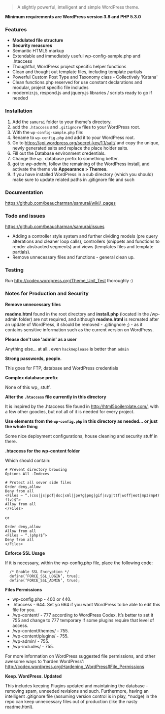 > A slightly powerful, intelligent and simple WordPress theme.

**Minimum requirements are WordPress version 3.8 and PHP 5.3.0**

### Features

- **Modulated file structure**
- **Security measures**
- Semantic HTML5 markup
- Extendable and immediately useful wp-config-sample.php and .htaccess
- Thoughtful, WordPress project specific helper functions
- Clean and thought out template files, including template partials
- Powerful Custom Post Type and Taxonomy class - Collectively 'Katana'
- Clean functions.php reserved for use constant declarations and modular, project specific file includes
- modernizr.js, respond.js and jquery.js libraries / scripts ready to go if needed


### Installation
1. Add the `samurai` folder to your theme's directory.
2. add the `.htaccess` and `.gitignore` files to your WordPress root.
3. With the `wp-config-sample.php` file:
  1. Rename to `wp-config.php` and add it to your WordPress root.
  2. Go to https://api.wordpress.org/secret-key/1.1/salt/ and copy the unique, newly generated salts and replace the place holder salts.
  3. Fill out the Database environment credentials.
  4. Change the `wp_` database prefix to something better.
4. got to *wp-admin*, follow the remaining of the WordPress install, and activate the theme via **Appearance > Themes**.
5. If you have installed WordPress in a sub directory (which you should) make sure to update related paths in .gitignore file and such

### Documentation

https://github.com/beaucharman/samurai/wiki/_pages



### Todo and issues

https://github.com/beaucharman/samurai/issues

- Adding a controller style system and further dividing models (pre query alterations and cleaner loop calls), controllers (snippets and functions to render abstracted segments) and views (templates files and template partials).
- Remove unnecessary files and functions - general clean up.



### Testing

Run http://codex.wordpress.org/Theme_Unit_Test thoroughly :)



### Notes for Production and Security

**Remove unnecessary files**

**readme.html** found in the root directory and **install.php** (located in the /wp-admin folder) are not required, and although **readme.html** is recreated after an update of WordPress, it should be removed - .gitingnore ;) - as it contains sensitive information such as the current version on WordPress.

**Please don't use 'admin' as a user**

Anything else... at all.. even `hackmeplease` is better than `admin`

**Strong passwords, people.**

This goes for FTP, database and WordPress credentials

**Complex database prefix**

None of this wp_ stuff.

**Alter the `.htaccess` file currently in this directory**

It is inspired by the .htaccess file found in http://html5boilerplate.com/, with a few other goodies, but not all of it is needed for every project.

**Use elements from the `wp-config.php` in this directory as needed... or just the whole thing**

Some nice deployment configurations, house cleaning and security stuff in there.

**.htaccess for the wp-content folder**

Which should contain:

```
# Prevent directory browsing
Options All -Indexes

# Protect all sever side files
Order deny,allow
Deny from all
<Files ~ “.(css|js|pdf|doc|xml|jpe?g|png|gif|svg|ttf|woff|eot|mp3?mp4?flv)$”>
Allow from all
</Files>
```

or 

```
Order deny,allow
Allow from all
<Files ~ “.(php)$”>
Deny from all
</Files>
```

**Enforce SSL Usage**

If it is necessary, within the wp-config.php file, place the following code:

```
  /* Enable SSL Encryption */
  define(‘FORCE_SSL_LOGIN’, true);
  define(‘FORCE_SSL_ADMIN’, true);
```

**Files Permissions**

- wp-config.php - 400 or 440.
- .htaccess - 644. Set yo 664 if you want WordPress to be able to edit this file for you.
- /wp-content/ - 777 according to WordPress Codex. It’s better to set it 755 and change to 777 temporary if some plugins require that level of access.
- /wp-content/themes/ - 755.
- /wp-content/plugins/ - 755.
- /wp-admin/ - 755.
- /wp-includes/ - 755.

For more information on WordPress suggested file permissions, and other awesome ways to 'harden WordPress': http://codex.wordpress.org/Hardening_WordPress#File_Permissions

**Keep. WordPress. Updated**

This includes keeping Plugins updated and maintaining the database - removing spam, unneeded revisions and such. Furthermore, having an intelligent .gitignore file (assuming version control is in play, *nudge) in the repo can keep unnecessary files out of production (like the nasty readme.html).
